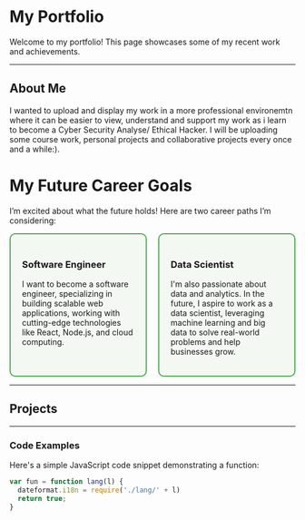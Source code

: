# My Portfolio

Welcome to my portfolio! This page showcases some of my recent work and achievements. 

---

## About Me

I wanted to upload and display my work in a more professional environemtn where it can be easier to view, understand and support my work as i learn to become a Cyber Security Analyse/ Ethical Hacker. I will be uploading some course work, personal projects and collaborative projects every once and a while:).

# My Future Career Goals

I’m excited about what the future holds! Here are two career paths I’m considering:

<div style="display: flex; justify-content: space-between; gap: 20px;">
  <div style="flex: 1; border: 2px solid #4CAF50; border-radius: 10px; padding: 20px; background-color: #f4f8f3;">
    <h3>Software Engineer</h3>
    <p>I want to become a software engineer, specializing in building scalable web applications, working with cutting-edge technologies like React, Node.js, and cloud computing.</p>
  </div>
  
  <div style="flex: 1; border: 2px solid #4CAF50; border-radius: 10px; padding: 20px; background-color: #f4f8f3;">
    <h3>Data Scientist</h3>
    <p>I'm also passionate about data and analytics. In the future, I aspire to work as a data scientist, leveraging machine learning and big data to solve real-world problems and help businesses grow.</p>
  </div>
</div>

---

## Projects

---

### Code Examples

Here's a simple JavaScript code snippet demonstrating a function:

```javascript
var fun = function lang(l) {
  dateformat.i18n = require('./lang/' + l)
  return true;
}
